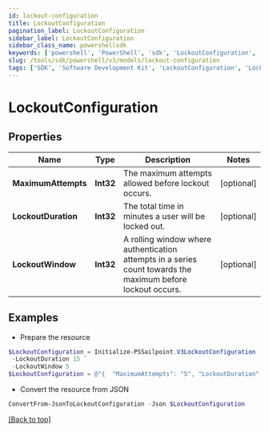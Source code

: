 ```yaml
---
id: lockout-configuration
title: LockoutConfiguration
pagination_label: LockoutConfiguration
sidebar_label: LockoutConfiguration
sidebar_class_name: powershellsdk
keywords: ['powershell', 'PowerShell', 'sdk', 'LockoutConfiguration', 'LockoutConfiguration'] 
slug: /tools/sdk/powershell/v3/models/lockout-configuration
tags: ['SDK', 'Software Development Kit', 'LockoutConfiguration', 'LockoutConfiguration']
---
```



# LockoutConfiguration

## Properties

Name | Type | Description | Notes
------------ | ------------- | ------------- | -------------
**MaximumAttempts** | **Int32** | The maximum attempts allowed before lockout occurs. | [optional] 
**LockoutDuration** | **Int32** | The total time in minutes a user will be locked out. | [optional] 
**LockoutWindow** | **Int32** | A rolling window where authentication attempts in a series count towards the maximum before lockout occurs. | [optional] 

## Examples

- Prepare the resource
```powershell
$LockoutConfiguration = Initialize-PSSailpoint.V3LockoutConfiguration  -MaximumAttempts 5 `
 -LockoutDuration 15 `
 -LockoutWindow 5
$LockoutConfiguration = @"{  "MaximumAttempts": "5", "LockoutDuration": "15", "LockoutWindow": "5" }"@
```

- Convert the resource from JSON
```powershell
ConvertFrom-JsonToLockoutConfiguration -Json $LockoutConfiguration
```


[[Back to top]](#) 

